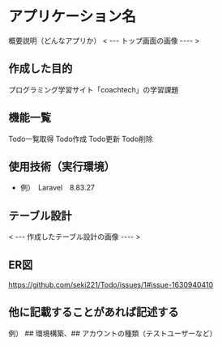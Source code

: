 # アプリケーション名
概要説明（どんなアプリか）
< --- トップ画面の画像 ---- >

## 作成した目的
プログラミング学習サイト「coachtech」の学習課題
## 機能一覧
Todo一覧取得
Todo作成
Todo更新
Todo削除

## 使用技術（実行環境）
- 例）　Laravel　8.83.27

## テーブル設計
< --- 作成したテーブル設計の画像 ---- >

## ER図
https://github.com/seki221/Todo/issues/1#issue-1630940410
## 他に記載することがあれば記述する
例） ## 環境構築、## アカウントの種類（テストユーザーなど）
